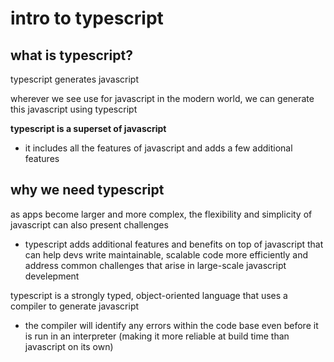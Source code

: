 # intro to typescript

## what is typescript?
typescript generates javascript

wherever we see use for javascript in the modern world, we can generate this javascript using typescript

**typescript is a superset of javascript**
- it includes all the features of javascript and adds a few additional features

## why we need typescript
as apps become larger and more complex, the flexibility and simplicity of javascript can also present challenges
- typescript adds additional features and benefits on top of javascript that can help devs write maintainable, scalable code more efficiently and address common challenges that arise in large-scale javascript develepment

typescript is a strongly typed, object-oriented language that uses a compiler to generate javascript
- the compiler will identify any errors within the code base even before it is run in an interpreter (making it more reliable at build time than javascript on its own)